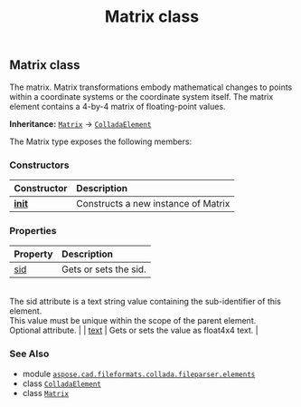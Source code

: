 ﻿---
title: Matrix class
second_title: Aspose.CAD for Python via .NET API References
description: 
type: docs
weight: 700
url: /python-net/aspose.cad.fileformats.collada.fileparser.elements/matrix/
is_root: false
---

## Matrix class

The matrix.
Matrix transformations embody mathematical changes to points within a coordinate systems or the coordinate system itself.
The matrix element contains a 4-by-4 matrix of floating-point values.



**Inheritance:** [`Matrix`](/cad/python-net/aspose.cad.fileformats.collada.fileparser.elements/matrix) → 
[`ColladaElement`](/cad/python-net/aspose.cad.fileformats.collada.fileparser.elements/colladaelement)



The Matrix type exposes the following members:

### Constructors
| Constructor | Description |
| :- | :- |
| [__init__](/cad/python-net/aspose.cad.fileformats.collada.fileparser.elements/matrix/__init__/#) | Constructs a new instance of Matrix |


### Properties
| Property | Description |
| :- | :- |
| [sid](/cad/python-net/aspose.cad.fileformats.collada.fileparser.elements/matrix/sid) | Gets or sets the sid.<br/>The sid attribute is a text string value containing the sub-identifier of this element.<br/>This value must be unique within the scope of the parent element.<br/>Optional attribute. |
| [text](/cad/python-net/aspose.cad.fileformats.collada.fileparser.elements/matrix/text) | Gets or sets the value as float4x4 text. |



### See Also
* module [`aspose.cad.fileformats.collada.fileparser.elements`](..)
* class [`ColladaElement`](/cad/python-net/aspose.cad.fileformats.collada.fileparser.elements/colladaelement)
* class [`Matrix`](/cad/python-net/aspose.cad.fileformats.collada.fileparser.elements/matrix)

